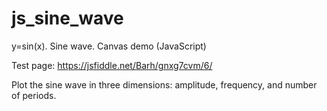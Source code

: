 # js_sine_wave

y=sin(x). Sine wave. Canvas demo (JavaScript)

Test page: https://jsfiddle.net/Barh/gnxg7cvm/6/

Plot the sine wave in three dimensions: amplitude, frequency, and number of periods.